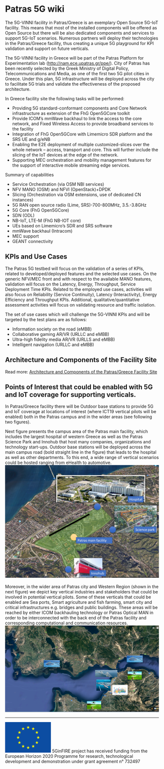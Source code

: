 <!-- TITLE: Home -->
<!-- SUBTITLE: Welcome to Patras 5G Wiki -->

# Patras 5G wiki

The 5G-VINNI facility in Patras/Greece is an exemplary Open Source 5G-IoT facility. This means that most of the installed components will be offered as Open Source but there will be also dedicated components and services to support 5G-IoT scenarios. Numerous partners will deploy their technologies in the Patras/Greece facility, thus creating a unique 5G playground for KPI validation and support on future verticals.

The 5G-VINNI facility in Greece will be part of the Patras Platform for Experimentation lab (http://nam.ece.upatras.gr/ppe/). City of Patras has been recently selected by the Greek Ministry of Digital Policy, Telecommunications and Media, as one of the first two 5G pilot cities in Greece. Under this plan, 5G infrastructure will be deployed across the city to facilitate 5G trials and validate the effectiveness of the proposed architecture.

In Greece facility site the following tasks will be performed:

* Providing 5G standard-conformant components and Core Network infrastructure as extension of the FhG Open5GCore toolkit
* Provide ICOM’s mmWave backhaul to link the access to the core network, and Fixed Wireless Access to provide broadband services to the facility
* Integration of FhG Open5GCore with Limemicro SDR platform and the SRS UE and g/eNB
* Enabling the E2E deployment of multiple customized-slices over the whole network – access, transport and core. This will further include the slicing of the IoT devices at the edge of the network.
* Supporting MEC orchestration and mobility management features for the support of interactive mobile streaming edge services.

 Summary of capabilities

* Service Orchestration (via OSM NBI services)
* NFV MANO (OSM) and NFVI (OpenStack)+DPDK
* Slicing (Orchestration via OSM extensions, use of dedicated CN instances)
* 5G RAN open source radio (Lime, SRS)-700-800MHz, 3.5.-3.8GHz
* 5G Core (FhG Open5GCore)
* SDN (ODL)
* NB-IoT, LTE-M (FhG NB-IOT core)
* UEs based on Limemicro’s SDR and SRS software
* mmWave backhaul (Intracom)
* MEC support
* GEANT connectivity

## KPIs and Use Cases 
The Patras 5G testbed will focus on the validation of a series of KPIs, related to developed/deployed features and the selected use cases. On the generic NFV/MEC front and with respect to the available MANO features, validation will focus on the Latency, Energy, Throughput, Service Deployment Time KPIs. Related to the employed use cases, activities will also focus on Reliability (Service Continuity), Latency (Interactivity), Energy Efficiency and Throughput KPIs. Additional, qualitative/quantitative assessment activities will focus on validating resource and traffic isolation.

The set of use cases which will challenge the 5G-VINNI KPIs and will be targeted by the test plans are as follows:

* Information society on the road (eMBB)
* Collaborative gaming AR/VR (URLLC and eMBB)
* Ultra-high fidelity media AR/VR (URLLS and eMBB)
* Intelligent navigation (URLLC and eMBB)


##  Architecture and Components of the Facility Site 

Read more:
[Architecture and Components of the Patras/Greece Facility Site](architecture-and-components-)




## Points of Interest that could be enabled with 5G and IoT coverage for supporting verticals.

In Patras/Greece facility there will be Outdoor base stations to provide 5G and IoT coverage at locations of interest (where ICT19 vertical pilots will be enabled) both in the Patras campus and in the wider areas (see following two figures).

Next figure presents the campus area of the Patras main facility, which includes the largest hospital of western Greece as well as the Patras Science Park and Innohub that host many companies, organizations and technology start-ups. Outdoor base stations will be deployed across the main campus road (bold straight line in the figure) that leads to the hospital as well as other departments. To this end, a wide range of vertical scenarios could be hosted ranging from eHealth to automotive.
![patras-innohub](/uploads/images/patras-innohub.png "patras-innohub")


Moreover, in the wider area of Patras city and Western Region (shown in the next figure) we depict key vertical industries and stakeholders that could be involved in potential vertical pilots. Some of these verticals that could be enabled are Sea ports, Smart agriculture and fish farming, smart city and critical infrastructures e.g. bridges and public buildings. These areas will be reached by either ICOM backhauling technology or Patras Optical MAN in order to be interconnected with the back end of the Patras facility and corresponding computational and communication resources.
![patras-area-map](/uploads/images/patras-area-map.png "patras-area-map")

-----
![Eu Flag](/uploads/images/eu-flag.png "Eu Flag")
5GinFIRE project has received funding from the European Horizon 2020 Programme for research, technological development and demonstration under grant agreement n° 732497

